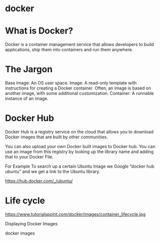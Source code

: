 # docker

# What is Docker?
Docker is a container management service that allows developers to build applications, ship them into containers and run them anywhere.

# The Jargon
Base Image: An OS user space.
Image: A read-only template with instructions for creating a Docker container. Often, an image is based on another image, with some additional customization.
Container: A runnable instance of an image.

# Docker Hub
Docker Hub is a registry service on the cloud that allows you to download Docker images that are built by other communities.

You can also upload your own Docker built images to Docker hub. You can use an image from this registry by looking up the library name and adding that to your Docker File.

For Example
To search up a certain Ubuntu Image we Google “docker hub ubuntu” and we get a link to the Ubuntu library.

https://hub.docker.com/_/ubuntu/

# Life cycle
https://www.tutorialspoint.com/docker/images/container_lifecycle.jpg 


Displaying Docker Images

docker images




